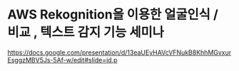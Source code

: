 # AWS Rekognition을 이용한 얼굴인식 / 비교 , 텍스트 감지 기능 세미나

https://docs.google.com/presentation/d/13eaUEyHAVcVFNukB8KhhMGvxurEsggzMBV5Js-5Af-w/edit#slide=id.p

